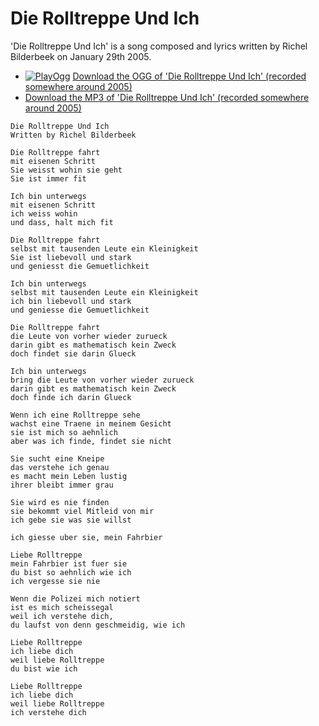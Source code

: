 # Die Rolltreppe Und Ich

'Die Rolltreppe Und Ich' is a song composed and lyrics written
by Richel Bilderbeek on January 29th 2005.

-   [![PlayOgg](http://static.fsf.org/playogg/Play_ogg_80x15.png "I support PlayOgg!")](http://playogg.org)
    [Download the OGG of 'Die Rolltreppe Und Ich' (recorded somewhere
    around 2005)](CD04_05DieRolltreppeUndIch.ogg)
-   [Download the MP3 of 'Die Rolltreppe Und Ich' (recorded somewhere
    around 2005)](CD04_05DieRolltreppeUndIch.mp3)

```
Die Rolltreppe Und Ich
Written by Richel Bilderbeek

Die Rolltreppe fahrt
mit eisenen Schritt
Sie weisst wohin sie geht
Sie ist immer fit

Ich bin unterwegs
mit eisenen Schritt
ich weiss wohin
und dass, halt mich fit

Die Rolltreppe fahrt
selbst mit tausenden Leute ein Kleinigkeit
Sie ist liebevoll und stark
und geniesst die Gemuetlichkeit

Ich bin unterwegs
selbst mit tausenden Leute ein Kleinigkeit
ich bin liebevoll und stark
und geniesse die Gemuetlichkeit

Die Rolltreppe fahrt
die Leute von vorher wieder zurueck
darin gibt es mathematisch kein Zweck
doch findet sie darin Glueck

Ich bin unterwegs
bring die Leute von vorher wieder zurueck
darin gibt es mathematisch kein Zweck
doch finde ich darin Glueck

Wenn ich eine Rolltreppe sehe
wachst eine Traene in meinem Gesicht
sie ist mich so aehnlich
aber was ich finde, findet sie nicht

Sie sucht eine Kneipe
das verstehe ich genau
es macht mein Leben lustig
ihrer bleibt immer grau

Sie wird es nie finden
sie bekommt viel Mitleid von mir
ich gebe sie was sie willst

ich giesse uber sie, mein Fahrbier

Liebe Rolltreppe
mein Fahrbier ist fuer sie
du bist so aehnlich wie ich
ich vergesse sie nie

Wenn die Polizei mich notiert
ist es mich scheissegal
weil ich verstehe dich,
du laufst von denn geschmeidig, wie ich

Liebe Rolltreppe
ich liebe dich
weil liebe Rolltreppe
du bist wie ich

Liebe Rolltreppe
ich liebe dich
weil liebe Rolltreppe
ich verstehe dich
```
